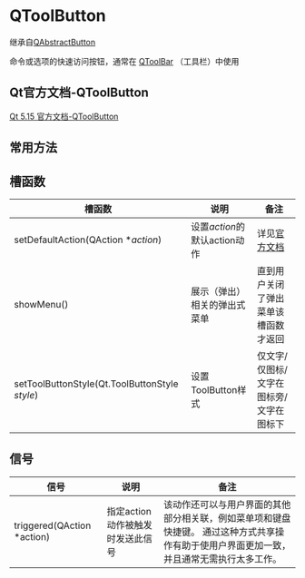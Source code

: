 # QToolButton

继承自[QAbstractButton](../04-QAbstractButton/00-QAbstractButton-按钮的抽象基类.md)

命令或选项的快速访问按钮，通常在 [QToolBar](https://doc.qt.io/qt-5.15/qtoolbar.html) （工具栏）中使用

## Qt官方文档-QToolButton

[Qt 5.15 官方文档-QToolButton](https://doc.qt.io/qt-5.15/qtoolbutton.html)

## 常用方法

## 槽函数

| 槽函数                                         | 说明                         | 备注                                                         |
| ---------------------------------------------- | ---------------------------- | ------------------------------------------------------------ |
| setDefaultAction(QAction **action*)            | 设置*action*的默认action动作 | 详见[官方文档](https://doc.qt.io/qt-5.15/qtoolbutton.html#setDefaultAction) |
| showMenu()                                     | 展示（弹出）相关的弹出式菜单 | 直到用户关闭了弹出菜单该槽函数才返回                         |
| setToolButtonStyle(Qt.ToolButtonStyle *style*) | 设置ToolButton样式           | 仅文字/仅图标/文字在图标旁/文字在图标下                      |


## 信号

| 信号                                                         | 说明                                            | 备注                                                         |
| ------------------------------------------------------------ | ----------------------------------------------- | ------------------------------------------------------------ |
| triggered(QAction *action)                                   | 指定action动作被触发时发送此信号                | 该动作还可以与用户界面的其他部分相关联，例如菜单项和键盘快捷键。 通过这种方式共享操作有助于使用户界面更加一致，并且通常无需执行太多工作。 |

